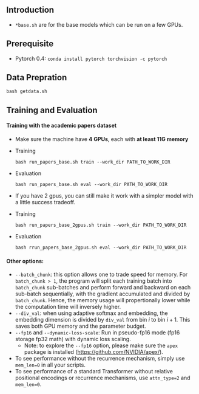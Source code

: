## Introduction

- `*base.sh` are for the base models which can be run on a few GPUs.


## Prerequisite

- Pytorch 0.4: `conda install pytorch torchvision -c pytorch`


## Data Prepration

`bash getdata.sh`

## Training and Evaluation

#### Training with the academic papers dataset

- Make sure the machine have **4 GPUs**, each with **at least 11G memory**

- Training

  `bash run_papers_base.sh train --work_dir PATH_TO_WORK_DIR`

- Evaluation

  `bash run_papers_base.sh eval --work_dir PATH_TO_WORK_DIR`
  
- If you have 2 gpus, you can still make it work with a simpler model with a little success tradeoff.

- Training

  `bash run_papers_base_2gpus.sh train --work_dir PATH_TO_WORK_DIR`

- Evaluation

  `bash rrun_papers_base_2gpus.sh eval --work_dir PATH_TO_WORK_DIR`

#### Other options:

- `--batch_chunk`: this option allows one to trade speed for memory. For `batch_chunk > 1`, the program will split each training batch into `batch_chunk` sub-batches and perform forward and backward on each sub-batch sequentially, with the gradient accumulated and divided by `batch_chunk`. Hence, the memory usage will propertionally lower while the computation time will inversely higher. 
- `--div_val`: when using adaptive softmax and embedding, the embedding dimension is divided by `div_val` from bin $i$ to bin $i+1$. This saves both GPU memory and the parameter budget.
- `--fp16` and `--dynamic-loss-scale`: Run in pseudo-fp16 mode (fp16 storage fp32 math) with dynamic loss scaling. 
  - Note: to explore the `--fp16` option, please make sure the `apex` package is installed (https://github.com/NVIDIA/apex/).
- To see performance without the recurrence mechanism, simply use `mem_len=0` in all your scripts.
- To see performance of a standard Transformer without relative positional encodings or recurrence mechanisms, use `attn_type=2` and `mem_len=0`.

